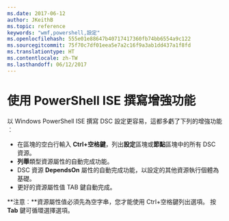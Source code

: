 ```yaml
---
ms.date: 2017-06-12
author: JKeithB
ms.topic: reference
keywords: "wmf,powershell,設定"
ms.openlocfilehash: 555e01e88647b40717417360fb74bb6554a9c122
ms.sourcegitcommit: 75f70c7df01eea5e7a2c16f9a3ab1dd437a1f8fd
ms.translationtype: HT
ms.contentlocale: zh-TW
ms.lasthandoff: 06/12/2017
---
```

# <a name="authoring-improvements-using-powershell-ise"></a>使用 PowerShell ISE 撰寫增強功能

以 Windows PowerShell ISE 撰寫 DSC 設定更容易，這都多虧了下列的增強功能︰

- 在區塊的空白行輸入 **Ctrl+空格鍵**，列出**設定**區塊或**節點**區塊中的所有 DSC 資源。
- **列舉**類型資源屬性的自動完成功能。
- DSC 資源 **DependsOn** 屬性的自動完成功能，以設定的其他資源執行個體為基礎。
- 更好的資源屬性值 TAB 鍵自動完成。

**注意︰**資源屬性值必須先為空字串，您才能使用 Ctrl+空格鍵列出選項。 按 **Tab** 鍵可循環選擇選項。

